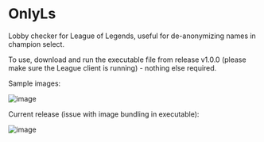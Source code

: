 # OnlyLs
Lobby checker for League of Legends, useful for de-anonymizing names in champion select. 

To use, download and run the executable file from release v1.0.0 (please make sure the League client is running) - nothing else required. 

Sample images: 

![image](https://user-images.githubusercontent.com/44990661/215898687-52a73269-98a3-42e2-b967-5ab269534e93.png)

Current release (issue with image bundling in executable): 

![image](https://user-images.githubusercontent.com/44990661/215898985-7498d22b-6973-4df6-ab0d-537627f62b99.png)
